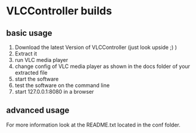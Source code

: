 # VLCController builds

## basic usage

1. Download the latest Version of VLCController (just look upside ;) )
2. Extract it
3. run VLC media player
4. change config of VLC media player as shown in the docs folder of your extracted file
5. start the software
6. test the software on the command line
7. start 127.0.0.1:8080 in a browser

## advanced usage

For more information look at the README.txt located in the conf folder.